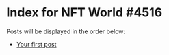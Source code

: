 # Index for NFT World #4516
Posts will be displayed in the order below:

- [Your first post](./001-first.md)

